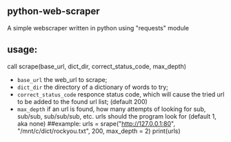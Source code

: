 ## python-web-scraper
A simple webscraper written in python using "requests" module
## usage:
call scrape(base_url, dict_dir, correct_status_code, max_depth)
- `base_url` the web_url to scrape;
- `dict_dir` the directory of a dictionary of words to try;
- `correct_status_code` responce status code, which will cause the tried url to be added to the found url list; (default 200)
- `max_depth` if an url is found, how many attempts of looking for sub, sub/sub, sub/sub/sub, etc. urls should the program look for
(default 1, aka none)
##example:
urls = srape("http://127.0.0.1:80", "/mnt/c/dict/rockyou.txt", 200, max_depth = 2)
print(urls)

